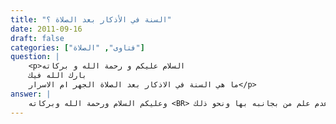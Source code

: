 ```yaml
---
title: "السنة في الأذكار بعد الصلاة ؟"
date: 2011-09-16
draft: false
categories: ["فتاوى", "الصلاة"]
question: |
    <p>السلام عليكم و رحمة الله و بركاته
    بارك الله فيك 
    ما هي السنة في الاذكار بعد الصلاة الجهر ام الاسرار</p>
answer: |
    وعليكم السلام ورحمة الله وبركاته <BR> السنة في الأذكار بعد الصلاة الاسرار بحيث يسمع نفسه ولكن إن جهر بها أحيانا شيئا يسيرا من باب التعليم فلا بأس كأن يكون يرى من المصلحة أن يعلم من بجانبه السنة لعلمه عدم علم من بجانبه بها ونحو ذلك . <BR> والله أعلم .
---
```


